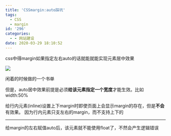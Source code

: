 ```yaml
---
title: 'CSSmargin:auto踩坑'
tags:
  - CSS
  - margin
id: '296'
categories:
  - - 网站建设
date: 2020-03-29 18:10:52
---
```


css中得margin如果指定左右auto的话就能就能实现元素居中效果

![](https://i.loli.net/2020/03/29/1KGB9cfxNd5EFQk.png)

闲着的时候做的一个书单

但是，auto居中效果前提是必须**给该元素指定一个宽度**才能生效。比如width:50%

给行内元素(inline)设置上下margin时即使页面上会显示margin的存在，但是**不会**有效果。 因为行内元素只支左右的margin，而不支持上下的

* * *

给margin的左右赋值auto后，该元素就不能使用float了，不然会产生逻辑错误